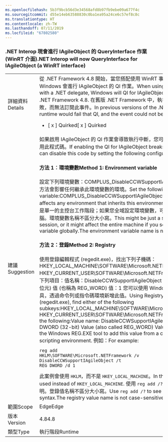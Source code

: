 ```yaml
---
ms.openlocfilehash: 5b3f9bcb56d3e34568afd8b97fb9ebe09a677f4c
ms.sourcegitcommit: d55e14eb63588830c0ba1ea95a24ce6c57ef8c8c
ms.translationtype: HT
ms.contentlocale: zh-TW
ms.lasthandoff: 07/11/2019
ms.locfileid: "67802580"
---
```

### <a name="net-interop-will-now-queryinterface-for-iagileobject-a-winrt-interface"></a><span data-ttu-id="23713-101">.NET Interop 現會進行 IAgileObject 的 QueryInterface 作業 (WinRT 介面)</span><span class="sxs-lookup"><span data-stu-id="23713-101">.NET Interop will now QueryInterface for IAgileObject (a WinRT interface)</span></span>

|   |   |
|---|---|
|<span data-ttu-id="23713-102">詳細資料</span><span class="sxs-lookup"><span data-stu-id="23713-102">Details</span></span>|<span data-ttu-id="23713-103">從 .NET Framework 4.8 開始，當您搭配使用 WinRT 事件與 .NET 委派時，Windows 會進行 IAgileObject 的 QI 作業。</span><span class="sxs-lookup"><span data-stu-id="23713-103">When using a WinRT event with a .NET delegate, Windows will QI for IAgileObject starting with the .NET Framework 4.8.</span></span>  <span data-ttu-id="23713-104">在舊版 .NET Framework 中，執行階段會讓該 QI 失敗，而無法訂閱此事件。</span><span class="sxs-lookup"><span data-stu-id="23713-104">In previous versions of the .NET Framework, the runtime would fail that QI, and the event could not be subscribed.</span></span><ul><li><span data-ttu-id="23713-105">[ x ] Quirked</span><span class="sxs-lookup"><span data-stu-id="23713-105">[ x ] Quirked</span></span></li></ul>|
|<span data-ttu-id="23713-106">建議</span><span class="sxs-lookup"><span data-stu-id="23713-106">Suggestion</span></span>|<span data-ttu-id="23713-107">如果啟用 IAgileObject 的 QI 作業會導致執行中斷，您可以進行下列設定來停用此程式碼。</span><span class="sxs-lookup"><span data-stu-id="23713-107">If enabling the QI for IAgileObject breaks execution, you can disable this code by setting the following configuration.</span></span> <h4><span data-ttu-id="23713-108">方法 1︰環境變數</span><span class="sxs-lookup"><span data-stu-id="23713-108">Method 1: Environment variable</span></span></h4> <span data-ttu-id="23713-109">設定下列環境變數：COMPLUS_DisableCCWSupportIAgileObject=1 這個方法會影響任何繼承此環境變數的環境。</span><span class="sxs-lookup"><span data-stu-id="23713-109">Set the following environment variable:COMPLUS_DisableCCWSupportIAgileObject=1This method affects any environment that inherits this environment variable.</span></span> <span data-ttu-id="23713-110">這可能只是單一的主控台工作階段；如果您全域設定環境變數，可能會影響到整部電腦。環境變數名稱不區分大小寫。</span><span class="sxs-lookup"><span data-stu-id="23713-110">This might be just a single console session, or it might affect the entire machine if you set the environment variable globally.The environment variable name is not case-sensitive.</span></span> <h4><span data-ttu-id="23713-111">方法 2：登錄</span><span class="sxs-lookup"><span data-stu-id="23713-111">Method 2: Registry</span></span></h4> <span data-ttu-id="23713-112">使用登錄編輯程式 (regedit.exe)，找出下列子機碼：HKEY_LOCAL_MACHINE\SOFTWARE\Microsoft.NETFramework HKEY_CURRENT_USER\SOFTWARE\Microsoft.NETFramework 然後新增下列項目：值名稱：DisableCCWSupportIAgileObject 類型：DWORD (32 位元) 值 (也稱為 REG_WORD) 值：1 您可以使用 Windows REG.EXE 工具，透過命令列或指令碼環境新增此值。</span><span class="sxs-lookup"><span data-stu-id="23713-112">Using Registry Editor (regedit.exe), find either of the following subkeys:HKEY_LOCAL_MACHINE\SOFTWARE\Microsoft.NETFramework HKEY_CURRENT_USER\SOFTWARE\Microsoft.NETFrameworkThen add the following:Value name: DisableCCWSupportIAgileObject Type: DWORD (32-bit) Value (also called REG_WORD) Value: 1You can use the Windows REG.EXE tool to add this value from a command-line or scripting environment.</span></span> <span data-ttu-id="23713-113">例如：</span><span class="sxs-lookup"><span data-stu-id="23713-113">For example:</span></span><pre><code class="lang-console">reg add HKLM\SOFTWARE\Microsoft\.NETFramework /v DisableCCWSupportIAgileObject /t REG_DWORD /d 1&#13;&#10;</code></pre><span data-ttu-id="23713-114">此案例會使用 <code>HKLM</code>，而不是 <code>HKEY_LOCAL_MACHINE</code>。</span><span class="sxs-lookup"><span data-stu-id="23713-114">In this case, <code>HKLM</code> is used instead of <code>HKEY_LOCAL_MACHINE</code>.</span></span> <span data-ttu-id="23713-115">使用 <code>reg add /?</code> 以查看此語法的說明。登錄值名稱不區分大小寫。</span><span class="sxs-lookup"><span data-stu-id="23713-115">Use <code>reg add /?</code> to see help on this syntax.The registry value name is not case-sensitive.</span></span>|
|<span data-ttu-id="23713-116">範圍</span><span class="sxs-lookup"><span data-stu-id="23713-116">Scope</span></span>|<span data-ttu-id="23713-117">Edge</span><span class="sxs-lookup"><span data-stu-id="23713-117">Edge</span></span>|
|<span data-ttu-id="23713-118">版本</span><span class="sxs-lookup"><span data-stu-id="23713-118">Version</span></span>|<span data-ttu-id="23713-119">4.8</span><span class="sxs-lookup"><span data-stu-id="23713-119">4.8</span></span>|
|<span data-ttu-id="23713-120">類型</span><span class="sxs-lookup"><span data-stu-id="23713-120">Type</span></span>|<span data-ttu-id="23713-121">執行階段</span><span class="sxs-lookup"><span data-stu-id="23713-121">Runtime</span></span>|

